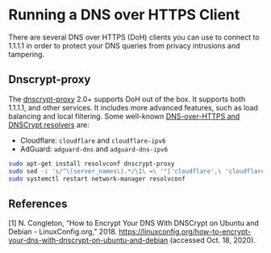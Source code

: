 # Running a DNS over HTTPS Client

There are several DNS over HTTPS (DoH) clients you can use to connect to 1.1.1.1 in order to protect your DNS queries from privacy intrusions and tampering.

## Dnscrypt-proxy

The [dnscrypt-proxy](https://dnscrypt.info) 2.0+ supports DoH out of the box. It supports both 1.1.1.1, and other services. It includes more advanced features, such as load balancing and local filtering.
Some well-known [DNS-over-HTTPS and DNSCrypt resolvers](https://dnscrypt.info/public-servers) are:
- Cloudflare: `cloudflare` and `cloudflare-ipv6`
- AdGuard: `adguard-dns` and `adguard-dns-ipv6`

```bash
sudo apt-get install resolvconf dnscrypt-proxy
sudo sed -i 's/^\(server_names\).*/\1\ =\ '"['cloudflare',\ 'cloudflare-ipv6']/" '/etc/dnscrypt-proxy/dnscrypt-proxy.toml'
sudo systemctl restart network-manager resolvconf
```

## References

[1] N. Congleton, “How to Encrypt Your DNS With DNSCrypt on Ubuntu and Debian - LinuxConfig.org,” 2018. https://linuxconfig.org/how-to-encrypt-your-dns-with-dnscrypt-on-ubuntu-and-debian (accessed Oct. 18, 2020).
